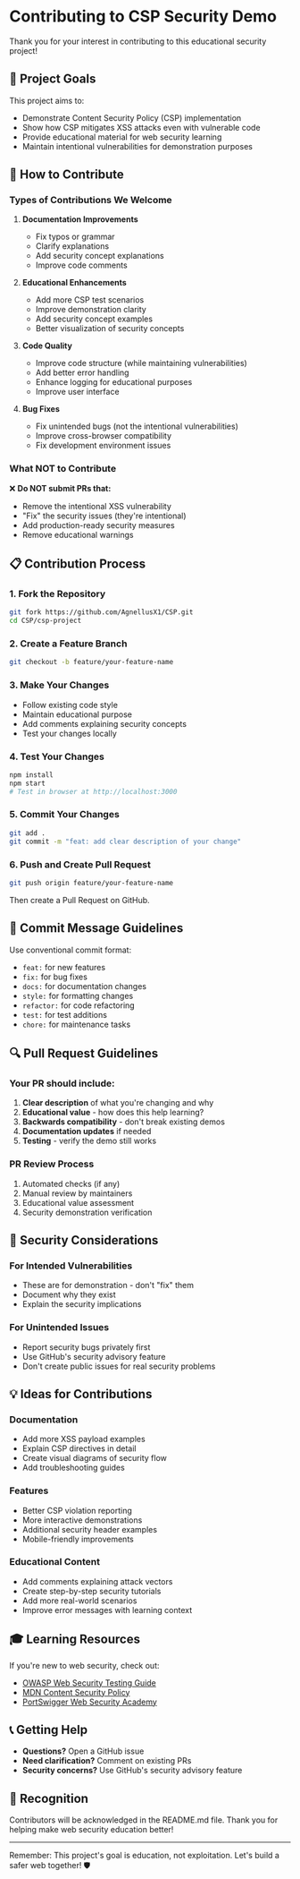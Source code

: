 # Contributing to CSP Security Demo

Thank you for your interest in contributing to this educational security project! 

## 🎯 Project Goals

This project aims to:
- Demonstrate Content Security Policy (CSP) implementation
- Show how CSP mitigates XSS attacks even with vulnerable code
- Provide educational material for web security learning
- Maintain intentional vulnerabilities for demonstration purposes

## 🤝 How to Contribute

### Types of Contributions We Welcome

1. **Documentation Improvements**
   - Fix typos or grammar
   - Clarify explanations
   - Add security concept explanations
   - Improve code comments

2. **Educational Enhancements**
   - Add more CSP test scenarios
   - Improve demonstration clarity
   - Add security concept examples
   - Better visualization of security concepts

3. **Code Quality**
   - Improve code structure (while maintaining vulnerabilities)
   - Add better error handling
   - Enhance logging for educational purposes
   - Improve user interface

4. **Bug Fixes**
   - Fix unintended bugs (not the intentional vulnerabilities)
   - Improve cross-browser compatibility
   - Fix development environment issues

### What NOT to Contribute

❌ **Do NOT submit PRs that:**
- Remove the intentional XSS vulnerability
- "Fix" the security issues (they're intentional)
- Add production-ready security measures
- Remove educational warnings

## 📋 Contribution Process

### 1. Fork the Repository
```bash
git fork https://github.com/AgnellusX1/CSP.git
cd CSP/csp-project
```

### 2. Create a Feature Branch
```bash
git checkout -b feature/your-feature-name
```

### 3. Make Your Changes
- Follow existing code style
- Maintain educational purpose
- Add comments explaining security concepts
- Test your changes locally

### 4. Test Your Changes
```bash
npm install
npm start
# Test in browser at http://localhost:3000
```

### 5. Commit Your Changes
```bash
git add .
git commit -m "feat: add clear description of your change"
```

### 6. Push and Create Pull Request
```bash
git push origin feature/your-feature-name
```

Then create a Pull Request on GitHub.

## 📝 Commit Message Guidelines

Use conventional commit format:
- `feat:` for new features
- `fix:` for bug fixes
- `docs:` for documentation changes
- `style:` for formatting changes
- `refactor:` for code refactoring
- `test:` for test additions
- `chore:` for maintenance tasks

## 🔍 Pull Request Guidelines

### Your PR should include:
1. **Clear description** of what you're changing and why
2. **Educational value** - how does this help learning?
3. **Backwards compatibility** - don't break existing demos
4. **Documentation updates** if needed
5. **Testing** - verify the demo still works

### PR Review Process
1. Automated checks (if any)
2. Manual review by maintainers
3. Educational value assessment
4. Security demonstration verification

## 🚨 Security Considerations

### For Intended Vulnerabilities
- These are for demonstration - don't "fix" them
- Document why they exist
- Explain the security implications

### For Unintended Issues
- Report security bugs privately first
- Use GitHub's security advisory feature
- Don't create public issues for real security problems

## 💡 Ideas for Contributions

### Documentation
- Add more XSS payload examples
- Explain CSP directives in detail
- Create visual diagrams of security flow
- Add troubleshooting guides

### Features
- Better CSP violation reporting
- More interactive demonstrations
- Additional security header examples
- Mobile-friendly improvements

### Educational Content
- Add comments explaining attack vectors
- Create step-by-step security tutorials
- Add more real-world scenarios
- Improve error messages with learning context

## 🎓 Learning Resources

If you're new to web security, check out:
- [OWASP Web Security Testing Guide](https://owasp.org/www-project-web-security-testing-guide/)
- [MDN Content Security Policy](https://developer.mozilla.org/en-US/docs/Web/HTTP/CSP)
- [PortSwigger Web Security Academy](https://portswigger.net/web-security)

## 📞 Getting Help

- **Questions?** Open a GitHub issue
- **Need clarification?** Comment on existing PRs
- **Security concerns?** Use GitHub's security advisory feature

## 🙏 Recognition

Contributors will be acknowledged in the README.md file. Thank you for helping make web security education better!

---

Remember: This project's goal is education, not exploitation. Let's build a safer web together! 🛡️